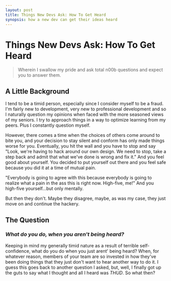 ```yaml
---
layout: post
title: Things New Devs Ask: How To Get Heard
synopsis: how a new dev can get their ideas heard
---      
```

        
# Things New Devs Ask: How To Get Heard          
>Wherein I swallow my pride and ask total n00b questions and expect you to answer them.

## A Little Background

I tend to be a timid person, especially since I consider myself to be a fraud. I'm fairly new to development, very new to professional development and so I naturally question my opinions when faced with the more seasoned views of my seniors. I try to approach things in a way to optimize learning from my peers. Plus I constantly question myself.

However, there comes a time when the choices of others come around to bite you, and your decision to stay silent and conform has only made things worse for you. Eventually, you hit the wall and you have to stop and say "Look, we're having to hack around our own design. We need to stop, take a step back and admit that what we've done is wrong and fix it." And you feel good about yourself. You decided to put yourself out there and you feel safe because you did it at a time of mutual pain.

"Everybody is going to agree with this because everybody is going to realize what a pain in the ass this is right now. High-five, me!" And you high-five yourself...but only mentally.

But then they don't. Maybe they disagree, maybe, as was my case, they just move on and continue the hackery.

## The Question
### _What do you do, when you aren't being heard?_

Keeping in mind my generally timid nature as a result of terrible self-confidence, what do you do when you just arent' being heard? When, for whatever reason, members of your team are so invested in how they've been doing things that they just don't want to hear another way to do it. I guess this goes back to another question I asked, but, well, I finally got up the guts to say what I thought and all I heard was *THUD*. So what then?
